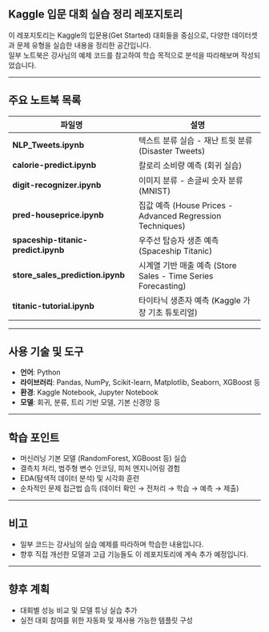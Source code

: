 ## Kaggle 입문 대회 실습 정리 레포지토리

이 레포지토리는 Kaggle의 입문용(Get Started) 대회들을 중심으로, 다양한 데이터셋과 문제 유형을 실습한 내용을 정리한 공간입니다.  
일부 노트북은 강사님의 예제 코드를 참고하여 학습 목적으로 분석을 따라해보며 작성되었습니다.

---

## 주요 노트북 목록

| 파일명 | 설명 |
|--------|------|
| **NLP_Tweets.ipynb** | 텍스트 분류 실습 - 재난 트윗 분류 (Disaster Tweets) |
| **calorie-predict.ipynb** | 칼로리 소비량 예측 (회귀 실습) |
| **digit-recognizer.ipynb** | 이미지 분류 - 손글씨 숫자 분류 (MNIST) |
| **pred-houseprice.ipynb** | 집값 예측 (House Prices - Advanced Regression Techniques) |
| **spaceship-titanic-predict.ipynb** | 우주선 탑승자 생존 예측 (Spaceship Titanic) |
| **store_sales_prediction.ipynb** | 시계열 기반 매출 예측 (Store Sales - Time Series Forecasting) |
| **titanic-tutorial.ipynb** | 타이타닉 생존자 예측 (Kaggle 가장 기초 튜토리얼) |

---

## 사용 기술 및 도구

- **언어**: Python
- **라이브러리**: Pandas, NumPy, Scikit-learn, Matplotlib, Seaborn, XGBoost 등
- **환경**: Kaggle Notebook, Jupyter Notebook
- **모델**: 회귀, 분류, 트리 기반 모델, 기본 신경망 등

---

## 학습 포인트

- 머신러닝 기본 모델 (RandomForest, XGBoost 등) 실습
- 결측치 처리, 범주형 변수 인코딩, 피처 엔지니어링 경험
- EDA(탐색적 데이터 분석) 및 시각화 훈련
- 순차적인 문제 접근법 습득 (데이터 확인 → 전처리 → 학습 → 예측 → 제출)

---

## 비고

- 일부 코드는 강사님의 실습 예제를 따라하며 학습한 내용입니다.
- 향후 직접 개선한 모델과 고급 기능들도 이 레포지토리에 계속 추가 예정입니다.

---

## 향후 계획

- 대회별 성능 비교 및 모델 튜닝 실습 추가
- 실전 대회 참여를 위한 자동화 및 재사용 가능한 템플릿 구성

